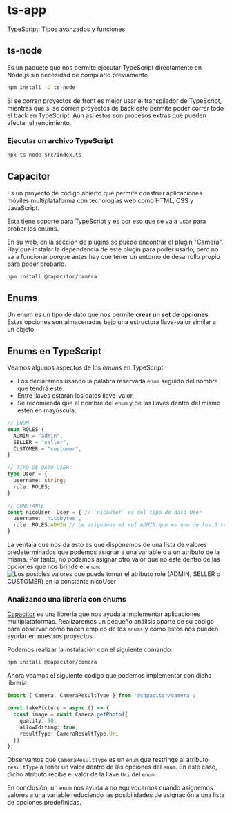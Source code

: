 # ts-app

TypeScript: Tipos avanzados y funciones

## ts-node

Es un paquete que nos permite ejecutar TypeScript directamente en Node.js sin necesidad de compilarlo previamente.

```bash
npm install -D ts-node
```

Si se corren proyectos de front es mejor usar el transpilador de TypeScript, mientras que si se corren proyectos de back este permite poder correr todo el back en TypeScript. Aún así estos son procesos extras que pueden afectar el rendimiento.

### Ejecutar un archivo TypeScript

```bash
npx ts-node src/index.ts
```

## Capacitor

Es un proyecto de código abierto que permite construir aplicaciones móviles multiplataforma con tecnologías web como HTML, CSS y JavaScript.

Esta tiene soporte para TypeScript y es por eso que se va a usar para probar los enums.

En su [web](https://capacitorjs.com/), en la sección de plugins se puede encontrar el plugin "Camera". Hay que instalar la dependencia de este plugin para poder usarlo, pero no va a funcionar porque antes hay que tener un entorno de desarrollo propio para poder probarlo.

```bash
npm install @capacitor/camera
```

## Enums

Un enum es un tipo de dato que nos permite **crear un set de opciones**. Estas opciones son almacenadas bajo una estructura llave-valor similar a un objeto.

## Enums en TypeScript

Veamos algunos aspectos de los _enums_ en TypeScript:

- Los declaramos usando la palabra reservada `enum` seguido del nombre que tendrá este.
- Entre llaves estarán los datos llave-valor.
- Se recomienda que el nombre del `enum` y de las llaves dentro del mismo estén en mayúscula:

```typescript
// ENUM
enum ROLES {
  ADMIN = "admin",
  SELLER = "seller",
  CUSTOMER = "customer",
}

// TIPO DE DATO USER
type User = {
  username: string;
  role: ROLES;
}

// CONSTANTE
const nicoUser: User = { // `nicoUser` es del tipo de dato User
  username: 'nicobytes',
  role: ROLES.ADMIN // Le asignamos el rol ADMIN que es uno de los 3 roles disponibles
}
```

La ventaja que nos da esto es que disponemos de una lista de valores predeterminados que podemos asignar a una variable o a un atributo de la misma. Por tanto, no podemos asignar otro valor que no este dentro de las opciones que nos brinde el `enum`:  
![Los posibles valores que puede tomar el atributo role (ADMIN, SELLER o CUSTOMER) en la constante nicoUser](https://static.platzi.com/media/articlases/Images/06-los-posibles-valores-que-puede-tomar-el-atributo-role-en-la-constante-nicouser-curso-de-typescript-tipos-avanzados-y-funciones.png)

### Analizando una librería con enums

[Capacitor](https://capacitorjs.com/) es una librería que nos ayuda a implementar aplicaciones multiplataformas. Realizaremos un pequeño análisis aparte de su código para observar cómo hacen empleo de los `enums` y cómo estos nos pueden ayudar en nuestros proyectos.

Podemos realizar la instalación con el siguiente comando:

```bash
npm install @capacitor/camera
```

Ahora veamos el siguiente código que podemos implementar con dicha librería:

```typescript
import { Camera, CameraResultType } from '@capacitor/camera';

const takePicture = async () => {
  const image = await Camera.getPhoto({
    quality: 90,
    allowEditing: true,
    resultType: CameraResultType.Uri
  });
};
```

Observamos que `CameraResultType` es un `enum` que restringe al atributo `resultType` a tener un valor dentro de las opciones del `enum`. En este caso, dicho atributo recibe el valor de la llave `Uri` del `enum`.

En conclusión, un `enum` nos ayuda a no equivocarnos cuando asignemos valores a una variable reduciendo las posibilidades de asignación a una lista de opciones predefinidas.
